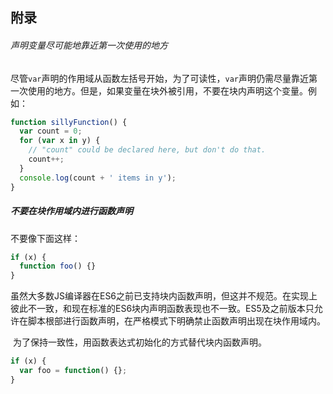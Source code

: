 ## 附录


###### 声明变量尽可能地靠近第一次使用的地方

​	尽管`var`声明的作用域从函数左括号开始，为了可读性，`var`声明仍需尽量靠近第一次使用的地方。但是，如果变量在块外被引用，不要在块内声明这个变量。例如：

```javascript
function sillyFunction() {
  var count = 0;
  for (var x in y) {
    // "count" could be declared here, but don't do that.
    count++;
  }
  console.log(count + ' items in y');
}
```

##### 不要在块作用域内进行函数声明

不要像下面这样：

```javascript
if (x) {
  function foo() {}
}
```

​	虽然大多数JS编译器在ES6之前已支持块内函数声明，但这并不规范。在实现上彼此不一致，和现在标准的ES6块内声明函数表现也不一致。ES5及之前版本只允许在脚本根部进行函数声明，在严格模式下明确禁止函数声明出现在块作用域内。

​	为了保持一致性，用函数表达式初始化的方式替代块内函数声明。

```javascript
if (x) {
  var foo = function() {};
}
```

